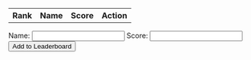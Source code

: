 <html>
<head>
  <title>Leaderboard</title>
  <link rel="stylesheet" href="leaderboard.css">
</head>
<body>
  <table id="leaderboard">
    <tr>
      <th>Rank</th>
      <th>Name</th>
      <th>Score</th>
      <th>Action</th>
    </tr>
  </table>

  <form id="addForm">
    <label for="nameInput">Name:</label>
    <input type="text" id="nameInput" required>
    <label for="scoreInput">Score:</label>
    <input type="number" id="scoreInput" required>
    <button type="submit">Add to Leaderboard</button>
  </form>

  <script>
 var leaderboardData = [
  { rank: 1, name: "Chinmay", score: 100 },
  { rank: 2, name: "Raunak", score: 90 },
  { rank: 3, name: "Paaras", score: 80 },
  { rank: 4, name: "Ederick", score: 70 },
  { rank: 5, name: "Tannay", score: 60 },
  { rank: 6, name: "Qais", score: 50 }
];

function generateLeaderboard() {
  // Get the reference to the leaderboard table
  var leaderboardTable = document.getElementById("leaderboard");

  // Clear the existing table (except the header row)
  while (leaderboardTable.rows.length > 1) {
    leaderboardTable.deleteRow(1);
  }

  // Iterate over the leaderboardData array
  leaderboardData.forEach(function(entry) {
    // Create a new row for each entry
    var row = leaderboardTable.insertRow();

    // Insert cells for rank, name, score, and action
    var rankCell = row.insertCell(0);
    var nameCell = row.insertCell(1);
    var scoreCell = row.insertCell(2);
    var actionCell = row.insertCell(3);

    // Set the content of the cells using entry properties
    rankCell.textContent = entry.rank;
    nameCell.textContent = entry.name;
    scoreCell.textContent = entry.score;

    // Add delete button to each row
    var deleteButton = document.createElement("button");
    deleteButton.textContent = "Amongus";
    deleteButton.addEventListener("click", function() {
      // Call deleteEntry function with the rank of the entry to be deleted
      deleteEntry(entry.rank);
    });
    actionCell.appendChild(deleteButton);
  });
}

function deleteEntry(rank) {
  // Find the index of the entry with the specified rank
  var index = leaderboardData.findIndex(function(entry) {
    return entry.rank === rank;
  });

  // If the entry is found
  if (index !== -1) {
    // Remove the entry from the leaderboardData array
    leaderboardData.splice(index, 1);

    // Update the ranks of the remaining entries
    leaderboardData.forEach(function(entry, index) {
      entry.rank = index + 1;
    });

    // Regenerate the leaderboard table
    generateLeaderboard();
  }
}

function addToLeaderboard() {
  // Get the input values from the form
  var nameInput = document.getElementById("nameInput").value;
  var scoreInput = document.getElementById("scoreInput").value;

  // Create a new entry object with the input values
  var newEntry = {
    rank: 0, // The rank will be updated later
    name: nameInput,
    score: parseInt(scoreInput) // Convert scoreInput to an integer
  };

  // Add the new entry to the leaderboardData array
  leaderboardData.push(newEntry);

  // Sort the leaderboardData array based on the scores in descending order
  leaderboardData.sort(function(a, b) {
    return b.score - a.score;
  });

  // Update the ranks of all entries
  leaderboardData.forEach(function(entry, index) {
    entry.rank = index + 1;
  });

  // Regenerate the leaderboard table
  generateLeaderboard();

  // Clear the form inputs
  document.getElementById("nameInput").value = "";
  document.getElementById("scoreInput").value = "";
}

// Get the reference to the addForm element
var addForm = document.getElementById("addForm");

// Add a submit event listener to the addForm element
addForm.addEventListener("submit", function(event) {
  event.preventDefault();
  addToLeaderboard();
});

// Generate the leaderboard initially
generateLeaderboard();

  </script>
</body>
</html>
